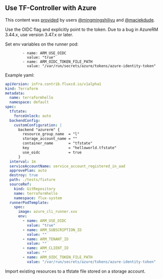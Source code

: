 ## Use TF-Controller with Azure

This content was [provided](https://github.com/weaveworks/tf-controller/issues/561) by users [@mingmingshiliyu](https://github.com/mingmingshiliyu) and [@maciekdude](https://github.com/maciekdude).

Use the OIDC flag and explicitly point to the token. Due to a bug in AzureRM 3.44.x, use version 3.47.x or later.

Set env variables on the runner pod:

```
        - name: ARM_USE_OIDC
          value: "true"
        - name: ARM_OIDC_TOKEN_FILE_PATH
          value: "/var/run/secrets/azure/tokens/azure-identity-token"
```

Example yaml:

```yaml
apiVersion: infra.contrib.fluxcd.io/v1alpha1
kind: Terraform
metadata:
  name: terraformhello
  namespace: default
spec:
  tfstate:
    forceUnlock: auto
  backendConfig:
    customConfiguration: |
      backend "azurerm" {
        resource_group_name  = "l"
        storage_account_name = ""
        container_name       = "tfstate"
        key                  = "helloworld.tfstate"
        use_oidc             = true
      }
  interval: 1m
  serviceAccountName: service_account_registered_in_aad
  approvePlan: auto
  destroy: true
  path: ./tests/fixture
  sourceRef:
    kind: GitRepository
    name: terraformhello
    namespace: flux-system
  runnerPodTemplate:
    spec:
      image: azure_cli_runner.xxx
      env:
        - name: ARM_USE_OIDC
          value: "true"
        - name: ARM_SUBSCRIPTION_ID
          value: ""
        - name: ARM_TENANT_ID
          value: ""
        - name: ARM_CLIENT_ID
          value: ""
        - name: ARM_OIDC_TOKEN_FILE_PATH
          value: "/var/run/secrets/azure/tokens/azure-identity-token"
```

Import existing resources to a tfstate file stored on a storage account.
